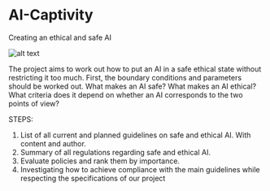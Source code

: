 # AI-Captivity
Creating an ethical and safe AI

![alt text](https://github.com/goddy1/AI-Captivity/main/Titelbild.png?raw=true)

The project aims to work out how to put an AI in a safe ethical state without restricting it too much.
First, the boundary conditions and parameters should be worked out.
What makes an AI safe?
What makes an AI ethical?
What criteria does it depend on whether an AI corresponds to the two points of view?

STEPS:

1. List of all current and planned guidelines on safe and ethical AI. With content and author.
2. Summary of all regulations regarding safe and ethical AI.
3. Evaluate policies and rank them by importance.
4. Investigating how to achieve compliance with the main guidelines while respecting the specifications of our project
